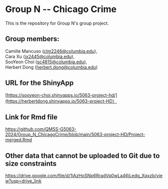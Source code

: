 # Group N -- Chicago Crime
This is the repository for Group N's group project.
## Group members:
Camille Mancuso (clm2246@columbia.edu),   
Cara Xu (jx2445@columbia.edu),   
SooYeon Choi (sc4815@columbia.edu),   
Herbert Dong (herbert.dong@columbia.edu) 
## URL for the ShinyApp
[https://sooyeon-choi.shinyapps.io/5063-project-hd/](https://herbertdong.shinyapps.io/5063-project-HD）
## Link for Rmd file
https://github.com/QMSS-G5063-2024/Group_N_ChicagoCrime/blob/main/5063-project-HD/Project-merged.Rmd
## Other data that cannot be uploaded to Git due to size constraints
https://drive.google.com/file/d/1iAzHoSNp6RradVq0wLa46jLedg_Xqxzb/view?usp=drive_link
